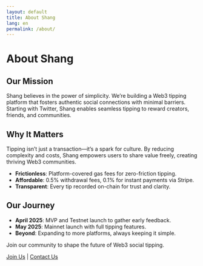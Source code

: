 ```yaml
---
layout: default
title: About Shang
lang: en
permalink: /about/
---
```



# About Shang

## Our Mission

Shang believes in the power of simplicity. We’re building a Web3 tipping platform that fosters authentic social connections with minimal barriers. Starting with Twitter, Shang enables seamless tipping to reward creators, friends, and communities.

## Why It Matters

Tipping isn’t just a transaction—it’s a spark for culture. By reducing complexity and costs, Shang empowers users to share value freely, creating thriving Web3 communities.

- **Frictionless**: Platform-covered gas fees for zero-friction tipping.
- **Affordable**: 0.5% withdrawal fees, 0.1% for instant payments via Stripe.
- **Transparent**: Every tip recorded on-chain for trust and clarity.

## Our Journey

- **April 2025**: MVP and Testnet launch to gather early feedback.
- **May 2025**: Mainnet launch with full tipping features.
- **Beyond**: Expanding to more platforms, always keeping it simple.

Join our community to shape the future of Web3 social tipping.

[Join Us]((https://t.me/xCatKing)) | [Contact Us](https://t.me/xCatKing)